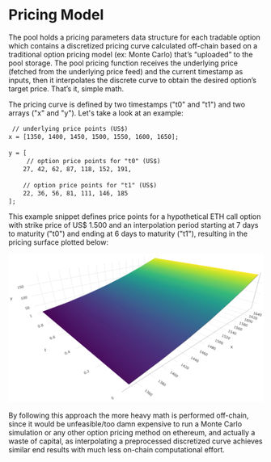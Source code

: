 # Pricing Model

The pool holds a pricing parameters data structure for each tradable option which contains a discretized pricing curve calculated off-chain based on a traditional option pricing model (ex: Monte Carlo) that’s “uploaded” to the pool storage. The pool pricing function receives the underlying price (fetched from the underlying price feed) and the current timestamp as inputs, then it interpolates the discrete curve to obtain the desired option’s target price. That’s it, simple math.

The pricing curve is defined by two timestamps ("t0" and "t1") and two arrays ("x" and "y"). Let's take a look at an example:

```
 // underlying price points (US$)
x = [1350, 1400, 1450, 1500, 1550, 1600, 1650];

y = [
     // option price points for "t0" (US$)
    27, 42, 62, 87, 118, 152, 191,
    
    // option price points for "t1" (US$)
    22, 36, 56, 81, 111, 146, 185
];
```

This example snippet defines price points for a hypothetical ETH call option with strike price of US$ 1.500 and an interpolation period starting at 7 days to maturity ("t0") and ending at 6 days to maturity ("t1"), resulting in the pricing surface plotted below:

![](../../.gitbook/assets/surface.PNG)

By following this approach the more heavy math is performed off-chain, since it would be unfeasible/too damn expensive to run a Monte Carlo simulation or any other option pricing method on ethereum, and actually a waste of capital, as interpolating a preprocessed discretized curve achieves similar end results with much less on-chain computational effort.
